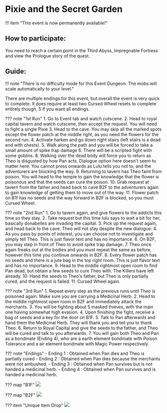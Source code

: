 # Pixie and the Secret Garden

!!! item "This event is now permanently available!"

## How to participate:

You need to reach a certain point in the Third Abyss, Impregnable Fortress and view the Prologue story of the quest.

## Guide:
!!! note "There is no difficulty mode for this Event Dungeon. The mobs will scale automatically to your level."

There are multiple endings for this event, but overall the event is very quick to complete. It does require at least two Cursed Wheel resets to complete entirely though, 5 if you want all endings.

??? note "1st Run"
    1. Go to Event tab and watch cutscene.
    2. Head to royal capital tavern and watch cutscene, then accept the request. You will need to fight a single Pixie
    3. Head to the cave. You may skip all the marked spots except the flower patch at the middle right, as you need the flowers for the second run.
    4. Activate harken and go down right stairs (left stairs is a dead end with chests).
    5. Walk along the path and you will be forced to take a small amount of spike trap damage
    6. There will be a scripted fight with some goblins.
    8. Walking over the dead body will force you to return as Theo is disgusted by how Pan acts. Dialogue option here doesn't seem to matter here. You cannot press onwards as Lulu tells you not to, and the adventurers are blocking the way. 
    9. Returning to tavern has Theo faint from poison. You will head to the temple to gain the knowledge that the flower is poisonous and that the seeds can cure the poison.
    10. Grab request at tavern from the father and head back to cave B2F to the adventurers again to gain knowledge of getting them to move out of the way.
    11. Flower patch on B1f has no seeds and the way forward in B2F is blocked, so you must Cursed Wheel.

??? note "2nd Run"
    1. Go to tavern again, and give flowers to the addicts this time so they stay.
    2. Take request but this time lulu says to wait a bit for her, basically donabelles are invading the capital.
    3. Pick up the request again, and head back to the cave. Theo will not stay despite the new dialogue.
    4. As you pass by points of interest, you can choose not to investigate and simply tell Theo. This is just flavor text and has no importance.
    6. On B2F, you may step in front of Theo to avoid spike trap damage.
    7. Theo once again freaks out at the bodies and you must repeat the same as before, however this time you continue onwards in B2F.
    8. Every flower patch has no seeds and there is a jute bag in the top right room. This is just flavor text and has no importance.
    9. Head to the middle rightmost open room to find Pan dead, but obtain a few seeds to cure Theo with. The Killers have left already.
    10. Hand the seeds to Theo's father, but Theo is only partially cured, and the request is failed.
    11. Cursed Wheel again.

??? note "3rd Run"
    1. Repeat every step as the previous runs until Theo is poisoned again. Make sure you are carrying a Medicinal Herb.
    2. Head to the middle rightmost open room in B2F and immediately attack the merchants.
    3. You will be fighting about 5 masked thieves, with the main one having somewhat high evasion.
    4. Upon finishing the fight, receive a bag of seeds and a key for the door on B1F.
    5. Talk to Pan afterwards and hand them the Medicinal Herb. They will thank you and tell you to thank Theo.
    6. Return to Royal Capital and give the seeds to the father, and Theo will be cured and talk to you afterwards.
    7. You will gain both Theo and Pan as a bondmate (Ending 4), who are a earth element bondmate with Poison Tolerance and a air element bondmate with Magic Power respectively.

??? note "Endings"
    - Ending 1 : Obtained when Pan dies and Theo is partially cured
    - Ending 2 : Obtained when Pan dies because the merchants were not ambushed.
    - Ending 3 : Obtained when Pan survives but is not handed a medicinal herb.
    - Ending 4 : Obtained when Pan survives and is handed a medicinal herb.

??? map "B1F"
    ![](img/pixie_garden_map1.jpg)

??? map "B2F"
    ![](img/pixie_garden_map2.jpg)

??? item "Unique Item Drop"
    ![](img/mauve_shield.jpg)
